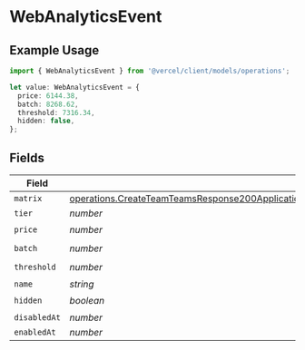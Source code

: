 # WebAnalyticsEvent

## Example Usage

```typescript
import { WebAnalyticsEvent } from '@vercel/client/models/operations';

let value: WebAnalyticsEvent = {
  price: 6144.38,
  batch: 8268.62,
  threshold: 7316.34,
  hidden: false,
};
```

## Fields

| Field        | Type                                                                                                                                                                                                                                     | Required           | Description |
| ------------ | ---------------------------------------------------------------------------------------------------------------------------------------------------------------------------------------------------------------------------------------- | ------------------ | ----------- |
| `matrix`     | [operations.CreateTeamTeamsResponse200ApplicationJSONResponseBodyBillingInvoiceItemsWebAnalyticsEventMatrix](../../models/operations/createteamteamsresponse200applicationjsonresponsebodybillinginvoiceitemswebanalyticseventmatrix.md) | :heavy_minus_sign: | N/A         |
| `tier`       | _number_                                                                                                                                                                                                                                 | :heavy_minus_sign: | N/A         |
| `price`      | _number_                                                                                                                                                                                                                                 | :heavy_check_mark: | N/A         |
| `batch`      | _number_                                                                                                                                                                                                                                 | :heavy_check_mark: | N/A         |
| `threshold`  | _number_                                                                                                                                                                                                                                 | :heavy_check_mark: | N/A         |
| `name`       | _string_                                                                                                                                                                                                                                 | :heavy_minus_sign: | N/A         |
| `hidden`     | _boolean_                                                                                                                                                                                                                                | :heavy_check_mark: | N/A         |
| `disabledAt` | _number_                                                                                                                                                                                                                                 | :heavy_minus_sign: | N/A         |
| `enabledAt`  | _number_                                                                                                                                                                                                                                 | :heavy_minus_sign: | N/A         |

